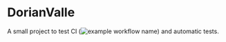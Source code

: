 # DorianValle
A small project to test CI (![example workflow name](https://github.com/valentinstoecker/DorianValle/workflows/CI/badge.svg)) and automatic tests.
